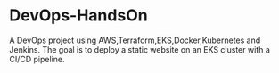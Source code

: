 # DevOps-HandsOn
A DevOps project using AWS,Terraform,EKS,Docker,Kubernetes and Jenkins. The goal is to deploy a static website on an EKS cluster with a CI/CD pipeline.
